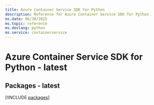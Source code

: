 ```yaml
---
title: Azure Container Service SDK for Python
description: Reference for Azure Container Service SDK for Python
ms.date: 06/30/2025
ms.topic: reference
ms.devlang: python
ms.service: containerservice
---
```

# Azure Container Service SDK for Python - latest
## Packages - latest
[!INCLUDE [packages](container-service-index.md)]